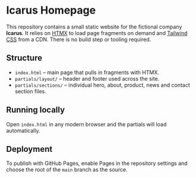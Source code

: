 # Icarus Homepage

This repository contains a small static website for the fictional company **Icarus**. It relies on [HTMX](https://htmx.org/) to load page fragments on demand and [Tailwind CSS](https://tailwindcss.com/) from a CDN. There is no build step or tooling required.

## Structure
- `index.html` – main page that pulls in fragments with HTMX.
- `partials/layout/` – header and footer used across the site.
- `partials/sections/` – individual hero, about, product, news and contact section files.

## Running locally
Open `index.html` in any modern browser and the partials will load automatically.

## Deployment
To publish with GitHub Pages, enable Pages in the repository settings and choose the root of the `main` branch as the source.

